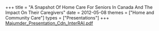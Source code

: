 +++
title = "A Snapshot Of Home Care For Seniors In Canada And The Impact On Their Caregivers"
date = 2012-05-08
themes = ["Home and Community Care"]
types = ["Presentations"]
+++
[Majumder_Presentation_Cdn_InterRAI.pdf](/files/Majumder_Presentation_Cdn_InterRAI.pdf)
